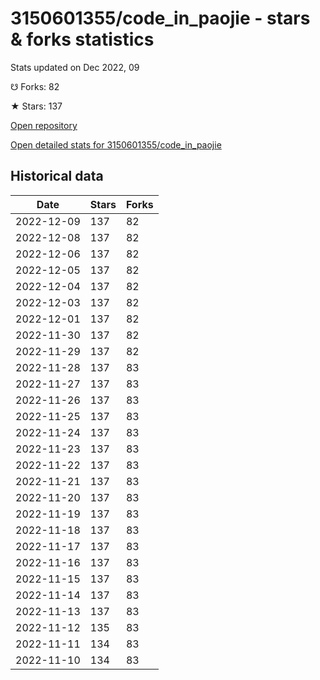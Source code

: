 # 3150601355/code_in_paojie - stars & forks statistics

Stats updated on Dec 2022, 09

☋ Forks: 82

★ Stars: 137

[Open repository](https://github.com/3150601355/code_in_paojie)

[Open detailed stats for 3150601355/code_in_paojie](https://reviewgithub.com/rep/3150601355/code_in_paojie)

## Historical data
| Date | Stars | Forks |
|------|-------|-------|
| 2022-12-09 | 137 | 82 | 
| 2022-12-08 | 137 | 82 | 
| 2022-12-06 | 137 | 82 | 
| 2022-12-05 | 137 | 82 | 
| 2022-12-04 | 137 | 82 | 
| 2022-12-03 | 137 | 82 | 
| 2022-12-01 | 137 | 82 | 
| 2022-11-30 | 137 | 82 | 
| 2022-11-29 | 137 | 82 | 
| 2022-11-28 | 137 | 83 | 
| 2022-11-27 | 137 | 83 | 
| 2022-11-26 | 137 | 83 | 
| 2022-11-25 | 137 | 83 | 
| 2022-11-24 | 137 | 83 | 
| 2022-11-23 | 137 | 83 | 
| 2022-11-22 | 137 | 83 | 
| 2022-11-21 | 137 | 83 | 
| 2022-11-20 | 137 | 83 | 
| 2022-11-19 | 137 | 83 | 
| 2022-11-18 | 137 | 83 | 
| 2022-11-17 | 137 | 83 | 
| 2022-11-16 | 137 | 83 | 
| 2022-11-15 | 137 | 83 | 
| 2022-11-14 | 137 | 83 | 
| 2022-11-13 | 137 | 83 | 
| 2022-11-12 | 135 | 83 | 
| 2022-11-11 | 134 | 83 | 
| 2022-11-10 | 134 | 83 | 

